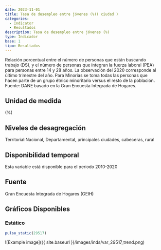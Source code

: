 ```yaml
---
date: 2023-11-01
title: Tasa de desempleo entre jóvenes (%)( ciudad )
categories:
  - Indicator
  - Resultados
description: Tasa de desempleo entre jóvenes (%)
type: Indicador
base: 1
tipo: Resultados
--- 
```


Relación porcentual entre el número de personas que están
buscando trabajo (DS), y el número de personas que integran la fuerza laboral (PEA) para personas entre 14 y 28 años. La observación del 2020 corresponde al último trimestre del año. Para Minorias se toma todas las personas que hacen parte de un grupo étnico minoritario versus el resto de la población.
Fuente: DANE basado en la Gran Encuesta Integrada de Hogares.

## Unidad de medida
(%)

## Niveles de desagregación
Territorial:Nacional, Departamental, principales ciudades, cabeceras, rural

## Disponibilidad temporal
Esta variable está disponible para el periodo 2010-2020

## Fuente
Gran Encuesta Integrada de Hogares (GEIH)

## Gráficos Disponibles

### Estático

``` R
pulso_static(29517)
```

![Example image]({{ site.baseurl }}/images/inds/var_29517_trend.png)